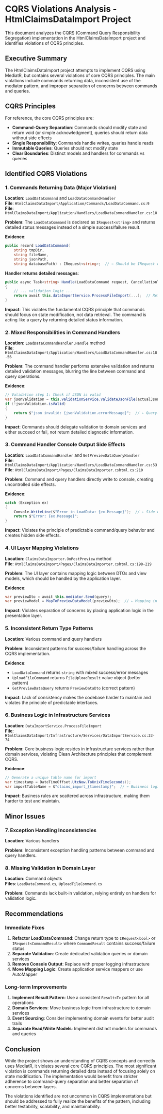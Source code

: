 # CQRS Violations Analysis - HtmlClaimsDataImport Project

This document analyzes the CQRS (Command Query Responsibility Segregation) implementation in the HtmlClaimsDataImport project and identifies violations of CQRS principles.

## Executive Summary

The HtmlClaimsDataImport project attempts to implement CQRS using MediatR, but contains several violations of core CQRS principles. The main violations include commands returning data, inconsistent use of the mediator pattern, and improper separation of concerns between commands and queries.

## CQRS Principles

For reference, the core CQRS principles are:
- **Command-Query Separation**: Commands should modify state and return void (or simple acknowledgment), queries should return data without side effects
- **Single Responsibility**: Commands handle writes, queries handle reads
- **Immutable Queries**: Queries should not modify state
- **Clear Boundaries**: Distinct models and handlers for commands vs queries

## Identified CQRS Violations

### 1. Commands Returning Data (Major Violation)

**Location**: `LoadDataCommand` and `LoadDataCommandHandler`  
**File**: `HtmlClaimsDataImport/Application/Commands/LoadDataCommand.cs:9`  
**File**: `HtmlClaimsDataImport/Application/Handlers/LoadDataCommandHandler.cs:18`

**Problem**: The `LoadDataCommand` is declared as `IRequest<string>` and returns detailed status messages instead of a simple success/failure result.

**Evidence**:
```csharp
public record LoadDataCommand(
    string tmpDir,
    string fileName,
    string jsonPath,
    string databasePath) : IRequest<string>;  // ← Should be IRequest or IRequest<bool>
```

**Handler returns detailed messages**:
```csharp
public async Task<string> Handle(LoadDataCommand request, CancellationToken cancellationToken)
{
    // ... validation logic ...
    return await this.dataImportService.ProcessFileImport(...);  // Returns detailed status
}
```

**Impact**: This violates the fundamental CQRS principle that commands should focus on state modification, not data retrieval. The command is acting like a query by returning detailed status information.

### 2. Mixed Responsibilities in Command Handlers

**Location**: `LoadDataCommandHandler.Handle` method  
**File**: `HtmlClaimsDataImport/Application/Handlers/LoadDataCommandHandler.cs:18-56`

**Problem**: The command handler performs extensive validation and returns detailed validation messages, blurring the line between command and query operations.

**Evidence**:
```csharp
// Validation step 1: Check if JSON is valid
var jsonValidation = this.validationService.ValidateJsonFile(actualJsonPath);
if (!jsonValidation.isValid)
{
    return $"json invalid: {jsonValidation.errorMessage}";  // ← Query-like behavior
}
```

**Impact**: Commands should delegate validation to domain services and either succeed or fail, not return detailed diagnostic information.

### 3. Command Handler Console Output Side Effects

**Location**: `LoadDataCommandHandler` and `GetPreviewDataQueryHandler`  
**File**: `HtmlClaimsDataImport/Application/Handlers/LoadDataCommandHandler.cs:53`  
**File**: `HtmlClaimsDataImport/Pages/ClaimsDataImporter.cshtml.cs:210`

**Problem**: Command and query handlers directly write to console, creating uncontrolled side effects.

**Evidence**:
```csharp
catch (Exception ex)
{
    Console.WriteLine($"Error in LoadData: {ex.Message}");  // ← Side effect
    return $"Error: {ex.Message}";
}
```

**Impact**: Violates the principle of predictable command/query behavior and creates hidden side effects.

### 4. UI Layer Mapping Violations

**Location**: `ClaimsDataImporter.OnPostPreview` method  
**File**: `HtmlClaimsDataImport/Pages/ClaimsDataImporter.cshtml.cs:198-219`

**Problem**: The UI layer contains mapping logic between DTOs and view models, which should be handled by the application layer.

**Evidence**:
```csharp
var previewDto = await this.mediator.Send(query);
var previewModel = MapToPreviewDataModel(previewDto);  // ← Mapping in UI layer
```

**Impact**: Violates separation of concerns by placing application logic in the presentation layer.

### 5. Inconsistent Return Type Patterns

**Location**: Various command and query handlers

**Problem**: Inconsistent patterns for success/failure handling across the CQRS implementation.

**Evidence**:
- `LoadDataCommand` returns `string` with mixed success/error messages
- `UploadFileCommand` returns `FileUploadResult` value object (better pattern)
- `GetPreviewDataQuery` returns `PreviewDataDto` (correct pattern)

**Impact**: Lack of consistency makes the codebase harder to maintain and violates the principle of predictable interfaces.

### 6. Business Logic in Infrastructure Services

**Location**: `DataImportService.ProcessFileImport`  
**File**: `HtmlClaimsDataImport/Infrastructure/Services/DataImportService.cs:33-74`

**Problem**: Core business logic resides in infrastructure services rather than domain services, violating Clean Architecture principles that complement CQRS.

**Evidence**:
```csharp
// Generate a unique table name for import
var timestamp = DateTimeOffset.UtcNow.ToUnixTimeSeconds();
var importTableName = $"claims_import_{timestamp}";  // ← Business logic
```

**Impact**: Business rules are scattered across infrastructure, making them harder to test and maintain.

## Minor Issues

### 7. Exception Handling Inconsistencies

**Location**: Various handlers

**Problem**: Inconsistent exception handling patterns between command and query handlers.

### 8. Missing Validation in Domain Layer

**Location**: Command objects  
**Files**: `LoadDataCommand.cs`, `UploadFileCommand.cs`

**Problem**: Commands lack built-in validation, relying entirely on handlers for validation logic.

## Recommendations

### Immediate Fixes

1. **Refactor LoadDataCommand**: Change return type to `IRequest<bool>` or `IRequest<CommandResult>` where `CommandResult` contains success/failure status
2. **Separate Validation**: Create dedicated validation queries or domain services
3. **Remove Console Output**: Replace with proper logging infrastructure
4. **Move Mapping Logic**: Create application service mappers or use AutoMapper

### Long-term Improvements

1. **Implement Result Pattern**: Use a consistent `Result<T>` pattern for all operations
2. **Domain Services**: Move business logic from infrastructure to domain services
3. **Event Sourcing**: Consider implementing domain events for better audit trails
4. **Separate Read/Write Models**: Implement distinct models for commands and queries

## Conclusion

While the project shows an understanding of CQRS concepts and correctly uses MediatR, it violates several core CQRS principles. The most significant violation is commands returning detailed data instead of focusing solely on state modification. The implementation would benefit from stricter adherence to command-query separation and better separation of concerns between layers.

The violations identified are not uncommon in CQRS implementations but should be addressed to fully realize the benefits of the pattern, including better testability, scalability, and maintainability.